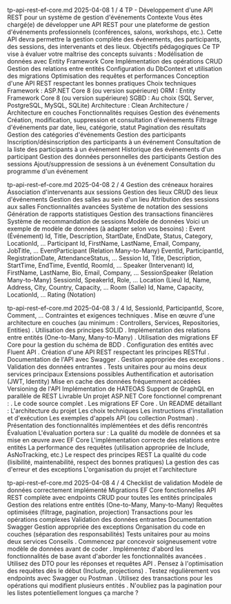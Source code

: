 tp-api-rest-ef-core.md 2025-04-08
1 / 4
TP - Développement d'une API REST pour un système
de gestion d'événements
Contexte
Vous êtes chargé(e) de développer une API REST pour une plateforme de gestion d'événements
professionnels (conférences, salons, workshops, etc.). Cette API devra permettre la gestion complète des
événements, des participants, des sessions, des intervenants et des lieux.
Objectifs pédagogiques
Ce TP vise à évaluer votre maîtrise des concepts suivants :
Modélisation de données avec Entity Framework Core
Implémentation des opérations CRUD
Gestion des relations entre entités
Configuration du DbContext et utilisation des migrations
Optimisation des requêtes et performances
Conception d'une API REST respectant les bonnes pratiques
Choix techniques
Framework : ASP.NET Core 8 (ou version supérieure)
ORM : Entity Framework Core 8 (ou version supérieure)
SGBD : Au choix (SQL Server, PostgreSQL, MySQL, SQLite)
Architecture : Clean Architecture / Architecture en couches
Fonctionnalités requises
Gestion des événements
Création, modification, suppression et consultation d'événements
Filtrage d'événements par date, lieu, catégorie, statut
Pagination des résultats
Gestion des catégories d'événements
Gestion des participants
Inscription/désinscription des participants à un événement
Consultation de la liste des participants à un événement
Historique des événements d'un participant
Gestion des données personnelles des participants
Gestion des sessions
Ajout/suppression de sessions à un événement
Consultation du programme d'un événement

tp-api-rest-ef-core.md 2025-04-08
2 / 4
Gestion des créneaux horaires
Association d'intervenants aux sessions
Gestion des lieux
CRUD des lieux d'événements
Gestion des salles au sein d'un lieu
Attribution des sessions aux salles
Fonctionnalités avancées
Système de notation des sessions
Génération de rapports statistiques
Gestion des transactions financières
Système de recommandation de sessions
Modèle de données
Voici un exemple de modèle de données (à adapter selon vos besoins) :
Event (Événement)
Id, Title, Description, StartDate, EndDate, Status, Category, LocationId, ...
Participant
Id, FirstName, LastName, Email, Company, JobTitle, ...
EventParticipant (Relation Many-to-Many)
EventId, ParticipantId, RegistrationDate, AttendanceStatus, ...
Session
Id, Title, Description, StartTime, EndTime, EventId, RoomId, ...
Speaker (Intervenant)
Id, FirstName, LastName, Bio, Email, Company, ...
SessionSpeaker (Relation Many-to-Many)
SessionId, SpeakerId, Role, ...
Location (Lieu)
Id, Name, Address, City, Country, Capacity, ...
Room (Salle)
Id, Name, Capacity, LocationId, ...
Rating (Notation)

tp-api-rest-ef-core.md 2025-04-08
3 / 4
Id, SessionId, ParticipantId, Score, Comment, ...
Contraintes et exigences techniques
. Mise en œuvre d'une architecture en couches (au minimum : Controllers, Services, Repositories,
Entities)
. Utilisation des principes SOLID
. Implémentation des relations entre entités (One-to-Many, Many-to-Many)
. Utilisation des migrations EF Core pour la gestion du schéma de BDD
. Configuration des entités avec Fluent API
. Création d'une API REST respectant les principes RESTful
. Documentation de l'API avec Swagger
. Gestion appropriée des exceptions
. Validation des données entrantes
. Tests unitaires pour au moins deux services principaux
Extensions possibles
Authentification et autorisation (JWT, Identity)
Mise en cache des données fréquemment accédées
Versioning de l'API
Implémentation de HATEOAS
Support de GraphQL en parallèle de REST
Livrable
Un projet ASP.NET Core fonctionnel comprenant :
. Le code source complet
. Les migrations EF Core
. Un README détaillant :
L'architecture du projet
Les choix techniques
Les instructions d'installation et d'exécution
Les exemples d'appels API (ou collection Postman)
. Présentation des fonctionnalités implémentées et des défis rencontrés
Évaluation
L'évaluation portera sur :
La qualité du modèle de données et sa mise en œuvre avec EF Core
L'implémentation correcte des relations entre entités
La performance des requêtes (utilisation appropriée de Include, AsNoTracking, etc.)
Le respect des principes REST
La qualité du code (lisibilité, maintenabilité, respect des bonnes pratiques)
La gestion des cas d'erreur et des exceptions
L'organisation du projet et l'architecture

tp-api-rest-ef-core.md 2025-04-08
4 / 4
Checklist de validation
Modèle de données correctement implémenté
Migrations EF Core fonctionnelles
API REST complète avec endpoints CRUD pour toutes les entités principales
Gestion des relations entre entités (One-to-Many, Many-to-Many)
Requêtes optimisées (filtrage, pagination, projection)
Transactions pour les opérations complexes
Validation des données entrantes
Documentation Swagger
Gestion appropriée des exceptions
Organisation du code en couches (séparation des responsabilités)
Tests unitaires pour au moins deux services
Conseils
. Commencez par concevoir soigneusement votre modèle de données avant de coder
. Implémentez d'abord les fonctionnalités de base avant d'aborder les fonctionnalités avancées
. Utilisez des DTO pour les réponses et requêtes API
. Pensez à l'optimisation des requêtes dès le début (Include, projections)
. Testez régulièrement vos endpoints avec Swagger ou Postman
. Utilisez des transactions pour les opérations qui modifient plusieurs entités
. N'oubliez pas la pagination pour les listes potentiellement longues
ça marche ?